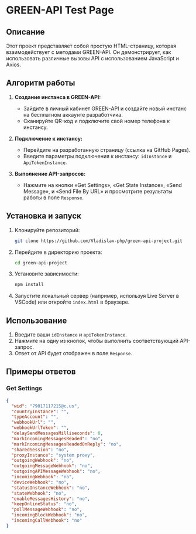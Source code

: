 # GREEN-API Test Page

## Описание
Этот проект представляет собой простую HTML-страницу, которая взаимодействует с методами GREEN-API. Он демонстрирует, как использовать различные вызовы API с использованием JavaScript и Axios.

## Алгоритм работы

1. **Создание инстанса в GREEN-API:**
    - Зайдите в личный кабинет GREEN-API и создайте новый инстанс на бесплатном аккаунте разработчика.
    - Сканируйте QR-код и подключите свой номер телефона к инстансу.

2. **Подключение к инстансу:**
    - Перейдите на разработанную страницу (ссылка на GitHub Pages).
    - Введите параметры подключения к инстансу: `idInstance` и `ApiTokenInstance`.

3. **Выполнение API-запросов:**
    - Нажмите на кнопки «Get Settings», «Get State Instance», «Send Message», и «Send File By URL» и просмотрите результаты работы в поле `Response`.

## Установка и запуск
1. Клонируйте репозиторий:
    ```bash
    git clone https://github.com/Vladislav-php/green-api-project.git
    ```
2. Перейдите в директорию проекта:
    ```bash
    cd green-api-project
    ```
3. Установите зависимости:
    ```bash
    npm install
    ```
4. Запустите локальный сервер (например, используя Live Server в VSCode) или откройте `index.html` в браузере.

## Использование
1. Введите ваши `idInstance` и `apiTokenInstance`.
2. Нажмите на одну из кнопок, чтобы выполнить соответствующий API-запрос.
3. Ответ от API будет отображен в поле `Response`.

## Примеры ответов
### Get Settings
```json
{
  "wid": "79017117215@c.us",
  "countryInstance": "",
  "typeAccount": "",
  "webhookUrl": "",
  "webhookUrlToken": "",
  "delaySendMessagesMilliseconds": 0,
  "markIncomingMessagesReaded": "no",
  "markIncomingMessagesReadedOnReply": "no",
  "sharedSession": "no",
  "proxyInstance": "system proxy",
  "outgoingWebhook": "no",
  "outgoingMessageWebhook": "no",
  "outgoingAPIMessageWebhook": "no",
  "incomingWebhook": "no",
  "deviceWebhook": "no",
  "statusInstanceWebhook": "no",
  "stateWebhook": "no",
  "enableMessagesHistory": "no",
  "keepOnlineStatus": "no",
  "pollMessageWebhook": "no",
  "incomingBlockWebhook": "no",
  "incomingCallWebhook": "no"
}
